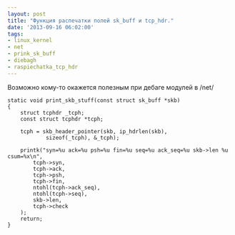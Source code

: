 ```yaml
---
layout: post
title: "Функция распечатки полей sk_buff и tcp_hdr."
date: '2013-09-16 06:02:00'
tags:
- linux_kernel
- net
- prink_sk_buff
- diebagh
- raspiechatka_tcp_hdr
---
```


Возможно кому-то окажется полезным при дебаге модулей в /net/

    static void print_skb_stuff(const struct sk_buff *skb)
    {
        struct tcphdr _tcph;
        const struct tcphdr *tcph;
    
        tcph = skb_header_pointer(skb, ip_hdrlen(skb),
                sizeof(_tcph), &_tcph);
    
        printk("syn=%u ack=%u psh=%u fin=%u seq=%u ack_seq=%u skb->len %u csum=%x\n",
            tcph->syn,
            tcph->ack,
            tcph->psh,
            tcph->fin,
            ntohl(tcph->ack_seq),
            ntohl(tcph->seq),
            skb->len,
            tcph->check
        );
        return;
    }
